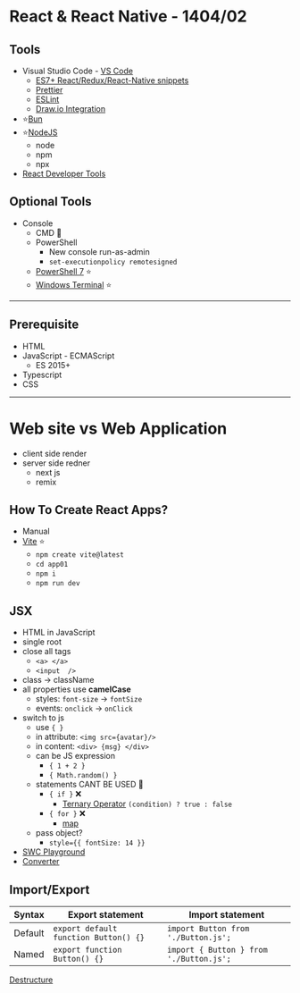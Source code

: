 # React & React Native - 1404/02

## Tools

- Visual Studio Code - [VS Code](https://code.visualstudio.com/)
  - [ES7+ React/Redux/React-Native snippets](https://marketplace.visualstudio.com/items?itemName=dsznajder.es7-react-js-snippets)
  - [Prettier](https://marketplace.visualstudio.com/items?itemName=esbenp.prettier-vscode)
  - [ESLint](https://marketplace.visualstudio.com/items?itemName=dbaeumer.vscode-eslint)
  - [Draw.io Integration](https://marketplace.visualstudio.com/items?itemName=hediet.vscode-drawio)
- ⭐[Bun](https://bun.sh/)
- ⭐[NodeJS](https://nodejs.org/en/download/)
  - node
  - npm
  - npx
- [React Developer Tools](https://react.dev/learn/react-developer-tools)

## Optional Tools

- Console
  - CMD 🤷
  - PowerShell
    - New console run-as-admin
    - `set-executionpolicy remotesigned`
  - [PowerShell 7](https://github.com/PowerShell/PowerShell) ⭐
  - [Windows Terminal](https://github.com/microsoft/terminal) ⭐

------

## Prerequisite

- HTML
- JavaScript - ECMAScript
  - ES 2015+
- Typescript
- CSS
------

# Web site vs Web Application
- client side render
- server side redner
  - next js
  - remix

## How To Create React Apps?

- Manual
- [Vite](https://vitejs.dev/) ⭐
  - `npm create vite@latest`
  - `cd app01`
  - `npm i`
  - `npm run dev`

## JSX

- HTML in JavaScript
- single root
- close all tags
  - `<a> </a>`
  - `<input  />`
- class -> className
- all properties use **camelCase**
  - styles: `font-size` -> `fontSize`
  - events: `onclick` -> `onClick`
- switch to js
  - use `{ }`
  - in attribute: `<img src={avatar}/>`
  - in content: `<div> {msg} </div>`
  - can be JS expression
    - `{ 1 + 2 }`
    - `{ Math.random() }`
  - statements CANT BE USED 🌟
    - `{ if }` ❌
      - [Ternary Operator](https://developer.mozilla.org/en-US/docs/Web/JavaScript/Reference/Operators/Conditional_operator) `(condition) ? true : false`
    - `{ for }` ❌
      - [map](https://developer.mozilla.org/en-US/docs/Web/JavaScript/Reference/Global_Objects/Map)
  - pass object?
    - `style={{ fontSize: 14 }}`
- [SWC Playground](https://swc.rs/playground)
- [Converter](https://transform.tools/html-to-jsx)

## Import/Export

| Syntax  | Export statement                      | Import statement                        |
| ------- | ------------------------------------- | --------------------------------------- |
| Default | `export default function Button() {}` | `import Button from './Button.js';`     |
| Named   | `export function Button() {}`         | `import { Button } from './Button.js';` |

[Destructure](https://developer.mozilla.org/en-US/docs/Web/JavaScript/Reference/Operators/Destructuring_assignment)

